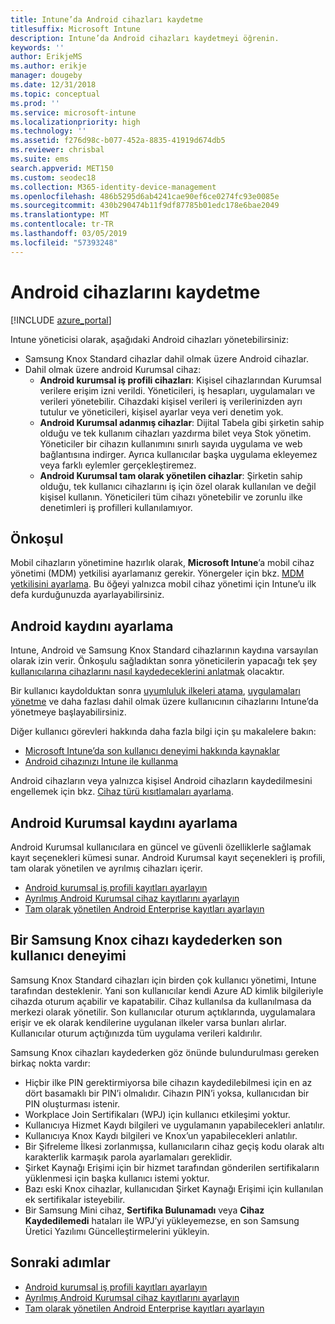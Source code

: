 ```yaml
---
title: Intune’da Android cihazları kaydetme
titlesuffix: Microsoft Intune
description: Intune’da Android cihazları kaydetmeyi öğrenin.
keywords: ''
author: ErikjeMS
ms.author: erikje
manager: dougeby
ms.date: 12/31/2018
ms.topic: conceptual
ms.prod: ''
ms.service: microsoft-intune
ms.localizationpriority: high
ms.technology: ''
ms.assetid: f276d98c-b077-452a-8835-41919d674db5
ms.reviewer: chrisbal
ms.suite: ems
search.appverid: MET150
ms.custom: seodec18
ms.collection: M365-identity-device-management
ms.openlocfilehash: 486b5295d6ab4241cae90ef6ce0274fc93e0085e
ms.sourcegitcommit: 430b290474b11f9df87785b01edc178e6bae2049
ms.translationtype: MT
ms.contentlocale: tr-TR
ms.lasthandoff: 03/05/2019
ms.locfileid: "57393248"
---
```

# <a name="enroll-android-devices"></a>Android cihazlarını kaydetme

[!INCLUDE [azure_portal](./includes/azure_portal.md)]

Intune yöneticisi olarak, aşağıdaki Android cihazları yönetebilirsiniz:
- Samsung Knox Standard cihazlar dahil olmak üzere Android cihazlar.
- Dahil olmak üzere android Kurumsal cihaz:
    - **Android kurumsal iş profili cihazları**: Kişisel cihazlarından Kurumsal verilere erişim izni verildi. Yöneticileri, iş hesapları, uygulamaları ve verileri yönetebilir. Cihazdaki kişisel verileri iş verilerinizden ayrı tutulur ve yöneticileri, kişisel ayarlar veya veri denetim yok. 
    - **Android Kurumsal adanmış cihazlar**: Dijital Tabela gibi şirketin sahip olduğu ve tek kullanım cihazları yazdırma bilet veya Stok yönetim. Yöneticiler bir cihazın kullanımını sınırlı sayıda uygulama ve web bağlantısına indirger. Ayrıca kullanıcılar başka uygulama ekleyemez veya farklı eylemler gerçekleştiremez.
    - **Android Kurumsal tam olarak yönetilen cihazlar**: Şirketin sahip olduğu, tek kullanıcı cihazlarını iş için özel olarak kullanılan ve değil kişisel kullanın. Yöneticileri tüm cihazı yönetebilir ve zorunlu ilke denetimleri iş profilleri kullanılamıyor. 

## <a name="prerequisite"></a>Önkoşul

Mobil cihazların yönetimine hazırlık olarak, **Microsoft Intune**’a mobil cihaz yönetimi (MDM) yetkilisi ayarlamanız gerekir. Yönergeler için bkz. [MDM yetkilisini ayarlama](mdm-authority-set.md). Bu öğeyi yalnızca mobil cihaz yönetimi için Intune’u ilk defa kurduğunuzda ayarlayabilirsiniz.

## <a name="set-up-android-enrollment"></a>Android kaydını ayarlama

Intune, Android ve Samsung Knox Standard cihazlarının kaydına varsayılan olarak izin verir. Önkoşulu sağladıktan sonra yöneticilerin yapacağı tek şey [kullanıcılarına cihazlarını nasıl kaydedeceklerini anlatmak](/intune-user-help/enroll-your-device-in-intune-android) olacaktır.

Bir kullanıcı kaydolduktan sonra [uyumluluk ilkeleri atama](compliance-policy-create-android.md), [uygulamaları yönetme](app-management.md) ve daha fazlası dahil olmak üzere kullanıcının cihazlarını Intune’da yönetmeye başlayabilirsiniz.

Diğer kullanıcı görevleri hakkında daha fazla bilgi için şu makalelere bakın:

- [Microsoft Intune’da son kullanıcı deneyimi hakkında kaynaklar](end-user-educate.md)
- [Android cihazınızı Intune ile kullanma](https://docs.microsoft.com/intune-user-help/using-your-android-device-with-intune)

Android cihazların veya yalnızca kişisel Android cihazların kaydedilmesini engellemek için bkz. [Cihaz türü kısıtlamaları ayarlama](enrollment-restrictions-set.md).

## <a name="set-up-android-enterprise-enrollment"></a>Android Kurumsal kaydını ayarlama

Android Kurumsal kullanıcılara en güncel ve güvenli özelliklerle sağlamak kayıt seçenekleri kümesi sunar. Android Kurumsal kayıt seçenekleri iş profili, tam olarak yönetilen ve ayrılmış cihazları içerir.

- [Android kurumsal iş profili kayıtları ayarlayın](android-work-profile-enroll.md)
- [Ayrılmış Android Kurumsal cihaz kayıtlarını ayarlayın](android-kiosk-enroll.md)
- [Tam olarak yönetilen Android Enterprise kayıtları ayarlayın](android-fully-managed-enroll.md)

## <a name="end-user-experience-when-enrolling-a-samsung-knox-device"></a>Bir Samsung Knox cihazı kaydederken son kullanıcı deneyimi

Samsung Knox Standard cihazları için birden çok kullanıcı yönetimi, Intune tarafından desteklenir. Yani son kullanıcılar kendi Azure AD kimlik bilgileriyle cihazda oturum açabilir ve kapatabilir. Cihaz kullanılsa da kullanılmasa da merkezi olarak yönetilir. Son kullanıcılar oturum açtıklarında, uygulamalara erişir ve ek olarak kendilerine uygulanan ilkeler varsa bunları alırlar. Kullanıcılar oturum açtığınızda tüm uygulama verileri kaldırılır.

Samsung Knox cihazları kaydederken göz önünde bulundurulması gereken birkaç nokta vardır:
-   Hiçbir ilke PIN gerektirmiyorsa bile cihazın kaydedilebilmesi için en az dört basamaklı bir PIN’i olmalıdır. Cihazın PIN’i yoksa, kullanıcıdan bir PIN oluşturması istenir.
-   Workplace Join Sertifikaları (WPJ) için kullanıcı etkileşimi yoktur.
-   Kullanıcıya Hizmet Kaydı bilgileri ve uygulamanın yapabilecekleri anlatılır.
-   Kullanıcıya Knox Kaydı bilgileri ve Knox’un yapabilecekleri anlatılır.
-   Bir Şifreleme İlkesi zorlanmışsa, kullanıcıların cihaz geçiş kodu olarak altı karakterlik karmaşık parola ayarlamaları gereklidir.
-   Şirket Kaynağı Erişimi için bir hizmet tarafından gönderilen sertifikaların yüklenmesi için başka kullanıcı istemi yoktur.
- Bazı eski Knox cihazlar, kullanıcıdan Şirket Kaynağı Erişimi için kullanılan ek sertifikalar isteyebilir.
- Bir Samsung Mini cihaz, **Sertifika Bulunamadı** veya **Cihaz Kaydedilemedi** hataları ile WPJ’yi yükleyemezse, en son Samsung Üretici Yazılımı Güncelleştirmelerini yükleyin.

## <a name="next-steps"></a>Sonraki adımlar

- [Android kurumsal iş profili kayıtları ayarlayın](android-work-profile-enroll.md)
- [Ayrılmış Android Kurumsal cihaz kayıtlarını ayarlayın](android-kiosk-enroll.md)
- [Tam olarak yönetilen Android Enterprise kayıtları ayarlayın](android-fully-managed-enroll.md)
